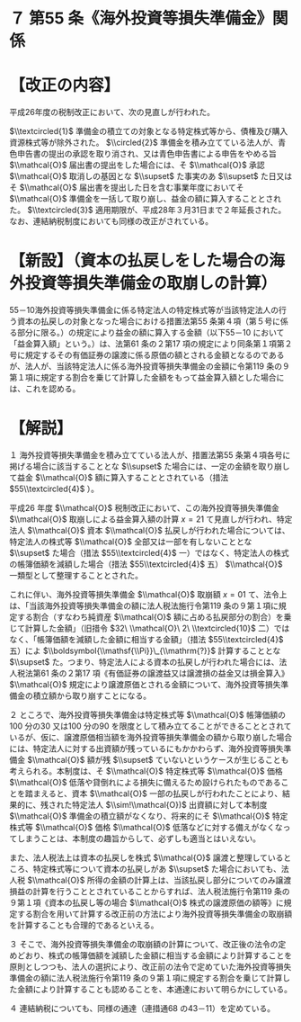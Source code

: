 # ７ 第55 条《海外投資等損失準備金》関係

# 【改正の内容】

平成26年度の税制改正において、次の見直しが行われた。

$\\textcircled{1}$ 準備金の積立ての対象となる特定株式等から、債権及び購入資源株式等が除外された。 $\\circled{2}$ 準備金を積み立てている法人が、青色申告書の提出の承認を取り消され、又は青色申告書による申告をやめる旨 $\\mathcal{O}$ 届出書の提出をした場合には、そ $\\mathcal{O}$ 承認 $\\mathcal{O}$ 取消しの基因とな $\\supset$ た事実のあ $\\supset$ た日又はそ $\\mathcal{O}$ 届出書を提出した日を含む事業年度においてそ $\\mathcal{O}$ 準備金を一括して取り崩し、益金の額に算入することとされた。 $\\textcircled{3}$ 適用期限が、平成28年３月31日まで２年延長された。なお、連結納税制度においても同様の改正がされている。

# 【新設】（資本の払戻しをした場合の海外投資等損失準備金の取崩しの計算）

55－10海外投資等損失準備金に係る特定法人の特定株式等が当該特定法人の行う資本の払戻しの対象となった場合における措置法第55 条第４項（第５号に係る部分に限る。）の規定により益金の額に算入する金額（以下55－10 において「益金算入額」という。）は、法第61 条の２第17 項の規定により同条第１項第２号に規定するその有価証券の譲渡に係る原価の額とされる金額となるのであるが、法人が、当該特定法人に係る海外投資等損失準備金の金額に令第119 条の９第１項に規定する割合を乗じて計算した金額をもって益金算入額とした場合には、これを認める。

# 【解説】

１ 海外投資等損失準備金を積み立てている法人が、措置法第55 条第４項各号に掲げる場合に該当することとな $\\supset$ た場合には、一定の金額を取り崩して益金 $\\mathcal{O}$ 額に算入することとされている（措法 $55\\textcircled{4}$ ）。

平成26 年度 $\\mathcal{O}$ 税制改正において、この海外投資等損失準備金 $\\mathcal{O}$ 取崩しによる益金算入額の計算 $x=21$ て見直しが行われ、特定法人 $\\mathcal{O}$ 資本 $\\mathcal{O}$ 払戻しが行われた場合については、特定法人の株式等 $\\mathcal{O}$ 全部又は一部を有しないこととな $\\supset$ た場合（措法 $55\\textcircled{4}$ 一）ではなく、特定法人の株式の帳簿価額を減額した場合（措法 $55\\textcircled{4}$ 五） $\\mathcal{O}$ 一類型として整理することとされた。

これに伴い、海外投資等損失準備金 $\\mathcal{O}$ 取崩額 $x=01$ て、法令上は、「当該海外投資等損失準備金の額に法人税法施行令第119 条の９第１項に規定する割合（すなわち純資産 $\\mathcal{O}$ 額に占める払戻部分の割合）を乗じて計算した金額」（旧措令 $32\ \\mathcal{O}\ 2\ \\textcircled{10}$ 二）ではなく、「帳簿価額を減額した金額に相当する金額」（措法 $55\\textcircled{4}$ 五）によ $\\boldsymbol{\\mathsf{\\Pi}}\_{\\mathrm{?}}$ 計算することとな $\\supset$ た。つまり、特定法人による資本の払戻しが行われた場合には、法人税法第61 条の２第17 項《有価証券の譲渡益又は譲渡損の益金又は損金算入》 $\\mathcal{O}$ 規定により譲渡原価とされる金額について、海外投資等損失準備金の積立額から取り崩すことになる。

２ ところで、海外投資等損失準備金は特定株式等 $\\mathcal{O}$ 帳簿価額の100 分の30 又は100 分の90 を限度として積み立てることができることとされているが、仮に、譲渡原価相当額を海外投資等損失準備金の額から取り崩した場合には、特定法人に対する出資額が残っているにもかかわらず、海外投資等損失準備金 $\\mathcal{O}$ 額が残 $\\supset$ ていないというケースが生じることも考えられる。本制度は、そ $\\mathcal{O}$ 特定株式等 $\\mathcal{O}$ 価格 $\\mathcal{O}$ 低落や貸倒れによる損失に備えるため設けられたものであることを踏まえると、資本 $\\mathcal{O}$ 一部の払戻しが行われたことにより、結果的に、残された特定法人 $\\sim!\\mathcal{O})$ 出資額に対して本制度 $\\mathcal{O}$ 準備金の積立額がなくなり、将来的にそ $\\mathcal{O}$ 特定株式等 $\\mathcal{O}$ 価格 $\\mathcal{O}$ 低落などに対する備えがなくなってしまうことは、本制度の趣旨からして、必ずしも適当とはいえない。

また、法人税法上は資本の払戻しを株式 $\\mathcal{O}$ 譲渡と整理しているところ、特定株式等について資本の払戻しがあ $\\supset$ た場合においても、法人税 $\\mathcal{O}$ 所得の金額の計算上は、当該払戻し部分についてのみ譲渡損益の計算を行うこととされていることからすれば、法人税法施行令第119 条の９第１項《資本の払戻し等の場合 $\\mathcal{O}$ 株式の譲渡原価の額等》に規定する割合を用いて計算する改正前の方法により海外投資等損失準備金の取崩額を計算することも合理的であるといえる。

３ そこで、海外投資等損失準備金の取崩額の計算について、改正後の法令の定めどおり、株式の帳簿価額を減額した金額に相当する金額により計算することを原則としつつも、法人の選択により、改正前の法令で定めていた海外投資等損失準備金の額に法人税法施行令第119 条の９第１項に規定する割合を乗じて計算した金額により計算することも認めることを、本通達において明らかにしている。

４ 連結納税についても、同様の通達（連措通68 の43－11）を定めている。